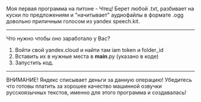 Моя первая программа на питоне - Чтец! Берет любой .txt, разбивает на куски по предложениям и "начитывает" аудиофайлы в формате .ogg довольно приличным голосом из yandex speech.kit. 
***
Что нужно чтобы оно заработало у Вас?
1. Войти свой yandex.cloud и найти там iam token и folder_id
2. Вставить их в нужные места в __main__.py (указано в коде)
3. Запустить код.
***
ВНИМАНИЕ! Яндекс списывает деньги за данную операцию! Убедитесь что готовы платить за хорошее качество машинной озвучки русскоязычных текстов, именно для этого программа и создавалась!

